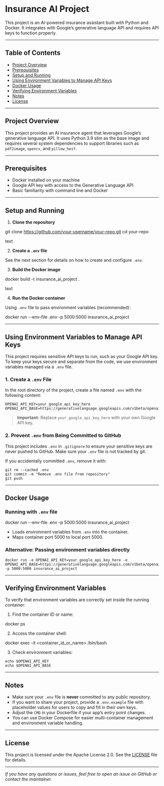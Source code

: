 # Insurance AI Project

This project is an AI-powered insurance assistant built with Python and Docker. It integrates with Google’s generative language API and requires API keys to function properly.

---

## Table of Contents

- [Project Overview](#project-overview)  
- [Prerequisites](#prerequisites)  
- [Setup and Running](#setup-and-running)  
- [Using Environment Variables to Manage API Keys](#using-environment-variables-to-manage-api-keys)  
- [Docker Usage](#docker-usage)  
- [Verifying Environment Variables](#verifying-environment-variables)  
- [Notes](#notes)  
- [License](#license)  

---

## Project Overview

This project provides an AI insurance agent that leverages Google’s generative language API. It uses Python 3.9 slim as the base image and requires several system dependencies to support libraries such as `pdf2image`, `opencv`, and `pillow_heif`.

---

## Prerequisites

- Docker installed on your machine  
- Google API key with access to the Generative Language API  
- Basic familiarity with command line and Docker  

---

## Setup and Running

1. **Clone the repository**

git clone https://github.com/your-username/your-repo.git
cd your-repo

text

2. **Create a `.env` file**

See the next section for details on how to create and configure `.env`.

3. **Build the Docker image**

docker build -t insurance_ai_project .

text

4. **Run the Docker container**

Using `.env` file to pass environment variables (recommended):

docker run --env-file .env -p 5000:5000 insurance_ai_project


---

## Using Environment Variables to Manage API Keys

This project requires sensitive API keys to run, such as your Google API key. To keep your keys secure and separate from the code, we use environment variables managed via a `.env` file.

### 1. Create a `.env` File

In the root directory of the project, create a file named `.env` with the following content:

```env
OPENAI_API_KEY=your_google_api_key_here
OPENAI_API_BASE=https://generativelanguage.googleapis.com/v1beta/openai
```

> **Important:** Replace `your_google_api_key_here` with your own Google API key.

### 2. Prevent `.env` from Being Committed to GitHub

This project includes `.env` in `.gitignore` to ensure your sensitive keys are never pushed to GitHub. Make sure your `.env` file is not tracked by git.

If you accidentally committed `.env`, remove it with:

```env
git rm --cached .env
git commit -m "Remove .env file from repository"
git push
```

---

## Docker Usage

### Running with `.env` file

docker run --env-file .env -p 5000:5000 insurance_ai_project


- Loads environment variables from `.env` into the container.  
- Maps container port 5000 to local port 5000.

### Alternative: Passing environment variables directly

```env
docker run -e OPENAI_API_KEY=your_google_api_key_here -e OPENAI_API_BASE=https://generativelanguage.googleapis.com/v1beta/openai -p 5000:5000 insurance_ai_project
```

---

## Verifying Environment Variables

To verify that environment variables are correctly set inside the running container:

1. Find the container ID or name:

docker ps


2. Access the container shell:

docker exec -it <container_id_or_name> /bin/bash


3. Check environment variables:

```env
echo $OPENAI_API_KEY
echo $OPENAI_API_BASE
```

---

## Notes

- Make sure your `.env` file is **never** committed to any public repository.  
- If you want to share your project, provide a `.env.example` file with placeholder values for users to copy and fill in their own keys.  
- Adjust the `CMD` in your Dockerfile if your app’s entry point changes.  
- You can use Docker Compose for easier multi-container management and environment variable handling.

---

## License

This project is licensed under the Apache License 2.0. See the [LICENSE](LICENSE) file for details.


---

*If you have any questions or issues, feel free to open an issue on GitHub or contact the maintainer.*